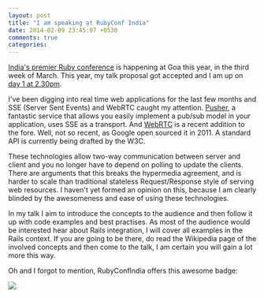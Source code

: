 ```yaml
---
layout: post
title: "I am speaking at RubyConf India"
date: 2014-02-09 23:45:07 +0530
comments: true
categories: 
---
```


[India's premier Ruby conference][1] is happening at Goa this year, in the third week of March.  This year, my talk proposal got accepted and I am up on [day 1 at 2.30pm][2].

<!-- more -->

I've been digging into real time web applications for the last few months and SSE (Server Sent Events) and WebRTC caught my attention.  [Pusher][3], a fantastic service that allows you easily implement a pub/sub model in your application, uses SSE as a transport.  And [WebRTC][4] is a recent addition to the fore. Well, not so recent, as Google open sourced it in 2011.  A standard API is currently being drafted by the W3C.

These technologies allow two-way communication between server and client and you no longer have to depend on polling to update the clients.  There are arguments that this breaks the hypermedia agreement, and is harder to scale than traditional stateless Request/Response style of serving web resources.  I haven't yet formed an opinion on this, because I am clearly blinded by the awesomeness and ease of using these technologies.

In my talk I aim to introduce the concepts to the audience and then follow it up with code examples and best practises.  As most of the audience would be interested hear about Rails integration, I will cover all examples in the Rails context.  If you are going to be there, do read the Wikipedia page of the involved concepts and then come to the talk, I am certain you will gain a lot more this way.

Oh and I forgot to mention, RubyConfIndia offers this awesome badge:

<a href="http://rubyconfindia.org/"><img src="https://raw.githubusercontent.com/rubyconfindia/rci2014/master/images/badges/180/speaker.png"></a>


[1]: http://rubyconfindia.org/2014
[2]: http://rubyconfindia2014.busyconf.com/schedule#activity_52cce8d8852da40010000095
[3]: http://pusher.com/
[4]: http://www.webrtc.org/
